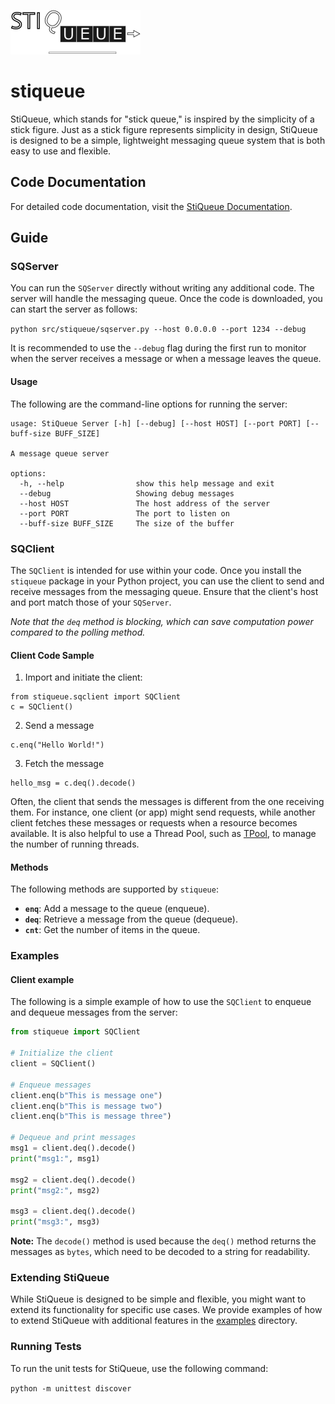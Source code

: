 
![stiqueue](https://github.com/ahmad88me/stiqueue/raw/main/stiqueue.png)


# stiqueue


StiQueue, which stands for "stick queue," is inspired by the simplicity of a stick figure. Just as a stick figure represents simplicity in design, StiQueue is designed to be a simple, lightweight messaging queue system that is both easy to use and flexible.


## Code Documentation 
For detailed code documentation, visit the [StiQueue Documentation](https://ahmad88me.github.io/stiqueue/).

## Guide 

### SQServer
You can run the `SQServer` directly without writing any additional code. The server will handle the messaging queue.
Once the code is downloaded, you can start the server as follows: 

```python src/stiqueue/sqserver.py --host 0.0.0.0 --port 1234 --debug```

It is recommended to use the `--debug` flag during the first run to monitor when the server receives a message or
when a message leaves the queue.




#### Usage
The following are the command-line options for running the server:

```
usage: StiQueue Server [-h] [--debug] [--host HOST] [--port PORT] [--buff-size BUFF_SIZE]

A message queue server

options:
  -h, --help                show this help message and exit
  --debug                   Showing debug messages
  --host HOST               The host address of the server
  --port PORT               The port to listen on
  --buff-size BUFF_SIZE     The size of the buffer
```

### SQClient

The `SQClient` is intended for use within your code. Once you install the `stiqueue` package in your Python project,
you can use the client to send and receive messages from the messaging queue. Ensure that the client's host and port
match those of your `SQServer`.

_Note that the `deq` method is blocking, which can save computation power compared 
to the polling method._


#### Client Code Sample
1. Import and initiate the client:
```
from stiqueue.sqclient import SQClient
c = SQClient()
```
2. Send a message
```
c.enq("Hello World!")
```
3. Fetch the message
```
hello_msg = c.deq().decode()
```

Often, the client that sends the messages is different from the one receiving them. For instance, one client (or app) 
might send requests, while another client fetches these messages or requests when a resource becomes available. 
It is also helpful to use a Thread Pool, such as [TPool](https://github.com/oeg-upm/TPool), to manage the number
of running threads.


#### Methods

The following methods are supported by `stiqueue`: 
* **`enq`**: Add a message to the queue (enqueue). 
* **`deq`**: Retrieve a message from the queue (dequeue). 
* **`cnt`**: Get the number of items in the queue.

### Examples

#### Client example
The following is a simple example of how to use the `SQClient` to enqueue and dequeue messages from the server:

```python
from stiqueue import SQClient

# Initialize the client
client = SQClient()

# Enqueue messages
client.enq(b"This is message one")
client.enq(b"This is message two")
client.enq(b"This is message three")

# Dequeue and print messages
msg1 = client.deq().decode()
print("msg1:", msg1)

msg2 = client.deq().decode()
print("msg2:", msg2)

msg3 = client.deq().decode()
print("msg3:", msg3)

```

**Note:** The `decode()` method is used because the `deq()` method returns the messages as `bytes`, 
which need to be decoded to a string for readability. 


### Extending StiQueue
While StiQueue is designed to be simple and flexible, you might want to extend its functionality for specific use cases.
We provide examples of how to extend StiQueue with additional features in the 
[examples](https://github.com/ahmad88me/stiqueue/tree/main/example) directory. 

### Running Tests
To run the unit tests for StiQueue, use the following command:

```python -m unittest discover```
